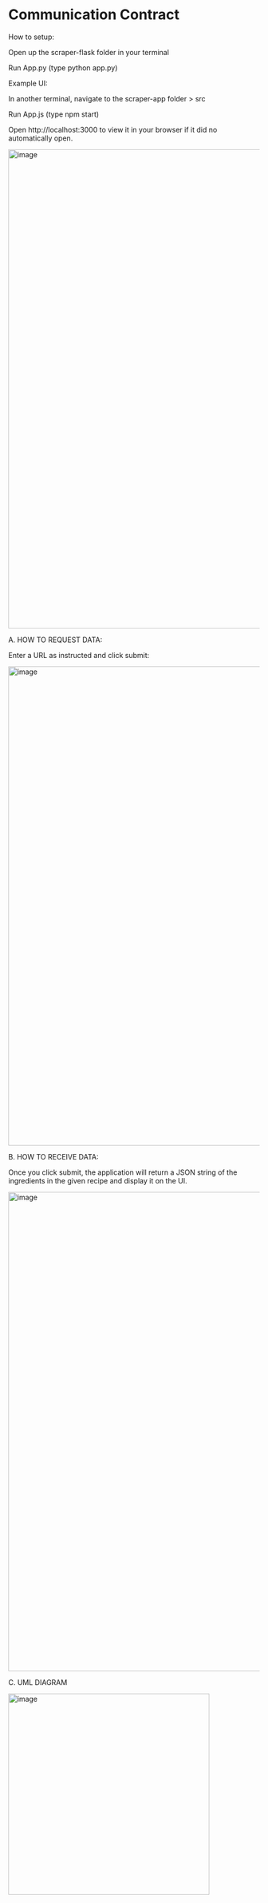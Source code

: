 # Communication Contract
How to setup:  

Open up the scraper-flask folder in your terminal  

Run App.py (type python app.py)  

Example UI:  

In another terminal, navigate to the scraper-app folder > src  

Run App.js (type npm start)  

Open http://localhost:3000 to view it in your browser if it did no automatically open.  

<img width="960" alt="image" src="https://user-images.githubusercontent.com/53350691/180659152-107f3fa1-24fd-4fb7-bf19-16f7c79f6444.png">  

A. HOW TO REQUEST DATA:  

Enter a URL as instructed and click submit:

<img width="960" alt="image" src="https://user-images.githubusercontent.com/53350691/180659653-1c1e6261-630d-4e58-8e0a-ab3df848ded8.png">

B. HOW TO RECEIVE DATA:

Once you click submit, the application will return a JSON string of the ingredients in the given recipe and display it on the UI.  

<img width="960" alt="image" src="https://user-images.githubusercontent.com/53350691/180659737-53b889fb-2d81-4b4e-8434-fa75e48a55b3.png">

C. UML DIAGRAM  

<img width="403" alt="image" src="https://user-images.githubusercontent.com/53350691/180670436-fbef47cf-cc58-4bb7-a29e-ed8855027edd.png">  

